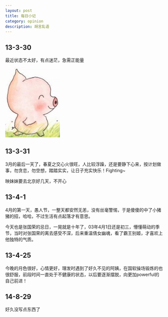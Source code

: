 ```yaml
---
layout: post
title: 每日小记
category: opinion
description: 胡言乱语
---
```


## 13-3-30
最近状态不太好，有点迷茫，急需正能量

![猪猪](/images/about-mood/1.jpg)

## 13-3-31
3月的最后一天了，春夏之交心火很旺，人比较浮躁，还是要静下心来，按计划做事，勿贪恋，勿空想，踏踏实实，让日子充实快乐！Fighting~

映妹妹要去北京好几天，不开心

## 13-4-1
4月的第一天，愚人节，一整天都安然无恙，没有丝毫警惕，于是傻傻的中了小猪猪的招，哈哈，不过生活有点起落才有意思。 

今天也是张国荣的忌日，一晃就是十年了，03年4月1日还是初三，懵懂萌动的季节，当时对张国荣的离去感受不深，后来重温倩女幽魂，看了霸王别姬，才喜欢上他独特的气质。

## 13-4-25
今晚的月色很好，心情更好，理发时遇到了好久不见的阿姨，在国软操场锻炼的也很舒服，前段时间一直处于不健康的状态，以后要逐渐摆脱，向更加powerful的自己前进！

## 14-8-29
好久没写点东西了
